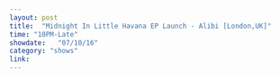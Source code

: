 ```yaml
---
layout: post
title:  "Midnight In Little Havana EP Launch - Alibi [London,UK]"
time: "10PM-Late"
showdate:   "07/10/16"
category: "shows"
link:
---
```

